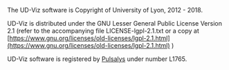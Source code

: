 The UD-Viz software is Copyright of University of Lyon, 2012 - 2018.

UD-Viz is distributed under the GNU Lesser General Public License Version 2.1 (refer to the accompanying file LICENSE-lgpl-2.1.txt or a copy at [https://www.gnu.org/licenses/old-licenses/lgpl-2.1.html](https://www.gnu.org/licenses/old-licenses/lgpl-2.1.html) )

UD-Viz software is registered by [Pulsalys](https://www.pulsalys.fr/) under number L1765.
